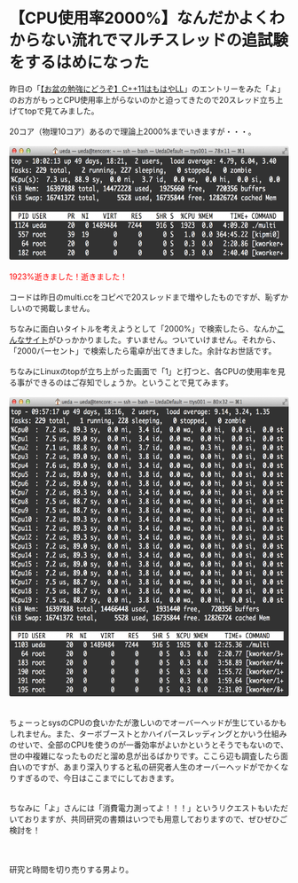 # 【CPU使用率2000%】なんだかよくわからない流れでマルチスレッドの追試験をするはめになった
昨日の「<a href="http://blog.ueda.asia/?p=3640" title="【お盆の勉強にどうぞ】C++11はもはやLL">【お盆の勉強にどうぞ】C++11はもはやLL</a>」のエントリーをみた「よ」のお方がもっとCPU使用率上がらないのかと迫ってきたので20スレッド立ち上げてtopで見てみました。<br />
<br />
20コア（物理10コア）あるので理論上2000%までいきますが・・・。<br />
<br />
<a href="スクリーンショット-2014-08-13-10.01.52.png"><img src="スクリーンショット-2014-08-13-10.01.52-1024x337.png" alt="スクリーンショット 2014-08-13 10.01.52" width="625" height="205" class="aligncenter size-large wp-image-3678" /></a><br />
<br />
<span style="color:red">1923%逝きました！逝きました！</span><br />
<br />
コードは昨日のmulti.ccをコピペで20スレッドまで増やしたものですが、恥ずかしいので掲載しません。<br />
<br />
ちなみに面白いタイトルを考えようとして「2000%」で検索したら、なんか<a href="http://utapri.tv/" target="_blank">こんなサイト</a>がひっかかりました。すいません。ついていけません。それから、「2000パーセント」で検索したら電卓が出てきました。余計なお世話です。<br />
<br />
ちなみにLinuxのtopが立ち上がった画面で「1」と打つと、各CPUの使用率を見る事ができるのはご存知でしょうか。ということで見てみます。<br />
<br />
<a href="スクリーンショット-2014-08-13-9.56.55.png"><img src="スクリーンショット-2014-08-13-9.56.55-1024x886.png" alt="スクリーンショット 2014-08-13 9.56.55" width="625" height="540" class="aligncenter size-large wp-image-3677" /></a><br />
<br />
<br />
ちょーっとsysのCPUの食いかたが激しいのでオーバーヘッドが生じているかもしれません。また、ターボブーストとかハイパースレッディングとかいう仕組みのせいで、全部のCPUを使うのが一番効率がよいかというとそうでもないので、世の中複雑になったものだと溜め息が出るばかりです。ここら辺も調査したら面白いのですが、あまり深入りすると私の研究者人生のオーバーヘッドがでかくなりすぎるので、今日はここまでにしておきます。<br />
<br />
<br />
ちなみに「よ」さんには「消費電力測ってよ！！！」というリクエストもいただいておりますが、共同研究の書類はいつでも用意しておりますので、ぜひぜひご検討を！<br />
<br />
<br />
<br />
研究と時間を切り売りする男より。
